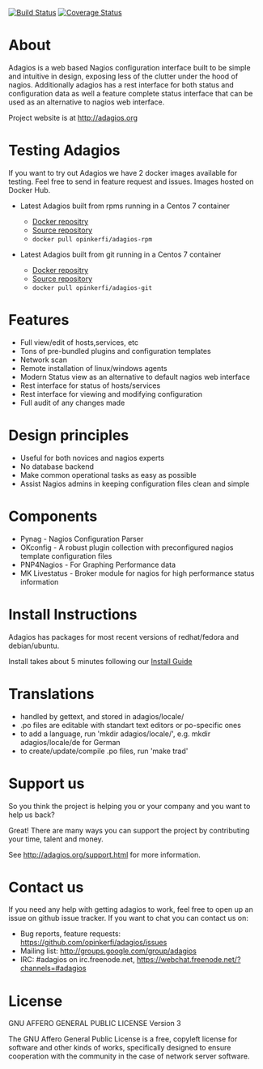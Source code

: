 [![Build Status](https://travis-ci.org/opinkerfi/adagios.png?branch=master)](https://travis-ci.org/opinkerfi/adagios)
[![Coverage Status](https://coveralls.io/repos/github/opinkerfi/adagios/badge.svg?branch=master)](https://coveralls.io/github/opinkerfi/adagios?branch=master)

About
=====
Adagios is a web based Nagios configuration interface built to be simple and intuitive in design, exposing less of the clutter under the hood of nagios. Additionally adagios has a rest interface for both status and configuration data as well a feature complete status interface that can be used as an alternative to nagios web interface.

Project website is at http://adagios.org

Testing Adagios
=========

If you want to try out Adagios we have 2 docker images available for testing. Feel free to send in feature request and issues. Images hosted on Docker Hub.

- Latest Adagios built from rpms running in a Centos 7 container
  - [Docker repositry](https://hub.docker.com/r/opinkerfi/adagios-rpm/)
  - [Source repository](https://github.com/opinkerfi/docker-adagios-rpm/)
  - ```docker pull opinkerfi/adagios-rpm```
  
- Latest Adagios built from git running in a Centos 7 container
  - [Docker repositry](https://hub.docker.com/r/opinkerfi/adagios-git/)
  - [Source repository](https://github.com/opinkerfi/docker-adagios-git/)
  - ```docker pull opinkerfi/adagios-git```

Features
========
  - Full view/edit of hosts,services, etc
  - Tons of pre-bundled plugins and configuration templates
  - Network scan
  - Remote installation of linux/windows agents
  - Modern Status view as an alternative to default nagios web interface
  - Rest interface for status of hosts/services
  - Rest interface for viewing and modifying configuration
  - Full audit of any changes made

Design principles
==================
  - Useful for both novices and nagios experts
  - No database backend
  - Make common operational tasks as easy as possible
  - Assist Nagios admins in keeping configuration files clean and simple

Components
==========
  - Pynag - Nagios Configuration Parser
  - OKconfig - A robust plugin collection with preconfigured nagios template configuration files
  - PNP4Nagios - For Graphing Performance data
  - MK Livestatus - Broker module for nagios for high performance status information


Install Instructions
====================

Adagios has packages for most recent versions of redhat/fedora and debian/ubuntu.

Install takes about 5 minutes following our [Install Guide](https://github.com/opinkerfi/adagios/wiki/Install-guide)


Translations
============

  - handled by gettext, and stored in adagios/locale/
  - .po files are editable with standart text editors or po-specific ones
  - to add a language, run 'mkdir adagios/locale/<language-code>',
    e.g. mkdir adagios/locale/de for German
  - to create/update/compile .po files, run 'make trad'


Support us
===================

So you think the project is helping you or your company and you want to help us back?

Great! There are many ways you can support the project by contributing your time, talent and money.

See http://adagios.org/support.html for more information.


Contact us
===================
If you need any help with getting adagios to work, feel free to open up an issue on github issue tracker. If you want to chat you can contact us on:

  - Bug reports, feature requests: https://github.com/opinkerfi/adagios/issues
  - Mailing list: http://groups.google.com/group/adagios
  - IRC: #adagios on irc.freenode.net, https://webchat.freenode.net/?channels=#adagios


License
=======
GNU AFFERO GENERAL PUBLIC LICENSE Version 3

The GNU Affero General Public License is a free, copyleft license for
software and other kinds of works, specifically designed to ensure
cooperation with the community in the case of network server software.


